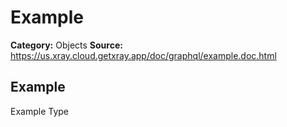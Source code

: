 # Example

**Category:** Objects
**Source:** https://us.xray.cloud.getxray.app/doc/graphql/example.doc.html

## Example

Example Type